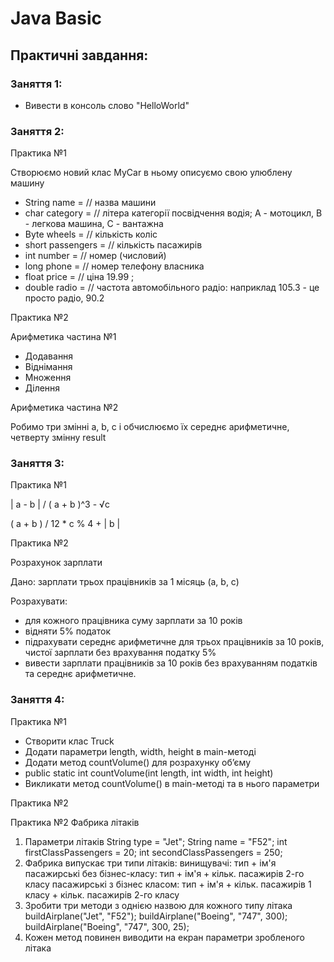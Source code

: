 # Java Basic
## Практичні завдання:
### Заняття 1:
 - Вивести в консоль слово "HelloWorld"

### Заняття 2:
Практика №1 

Створюємо новий клас MyCar в ньому описуємо свою улюблену машину
- String name = // назва машини
- char category = // літера категорії посвідчення водія; А - мотоцикл, В - легкова машина, С - вантажна
- Byte wheels = // кількість коліс
- short passengers = // кількість пасажирів
- int number = // номер (числовий)
- long phone = // номер телефону власника
- float price = // ціна 19.99 ;
- double radio = // частота автомобільного радіо: наприклад 105.3 - це просто радіо, 90.2

Практика №2

Арифметика частина №1
- Додавання
- Віднімання
- Множення
- Ділення

Арифметика частина №2

Робимо три змінні a, b, c і обчислюємо їх середнє арифметичне, четверту змінну result

### Заняття 3:
Практика №1

| a - b | / ( a + b )^3 - √c

( a + b ) / 12 * c % 4 + | b |

Практика №2

Розрахунок зарплати

Дано: зарплати трьох працівників за 1 місяць (a, b, c)

Розрахувати:

- для кожного працівника суму зарплати за 10 років
- відняти 5% податок
- підрахувати середнє арифметичне для трьох працівників за 10 років, чистої зарплати без врахування податку 5%
- вивести зарплати працівників за 10 років без врахуванням податків та середнє арифметичне.

### Заняття 4:
Практика №1 

- Створити клас Truck
- Додати параметри length, width, height в main-методі
- Додати метод countVolume() для розрахунку об’єму
- public static int countVolume(int length, int width, int height)
- Викликати метод countVolume() в main-методі та в нього параметри

Практика №2 

Практика №2 Фабрика літаків

1. Параметри літаків
String type = "Jet";
String name = "F52";
int firstClassPassengers = 20;
int secondClassPassengers = 250;
2. Фабрика випускає три типи літаків:
винищувачі: тип + ім'я
пасажирські без бізнес-класу: тип + ім'я + кільк. пасажирів 2-го класу
пасажирські з бізнес класом: тип + ім'я + кільк. пасажирів 1 класу + кільк. пасажирів 2-го класу
3. Зробити три методи з однією назвою для кожного типу літака
buildAirplane("Jet", "F52");
buildAirplane("Boeing", "747", 300);
buildAirplane("Boeing", "747", 300, 25);
4. Кожен метод повинен виводити на екран параметри зробленого літака
